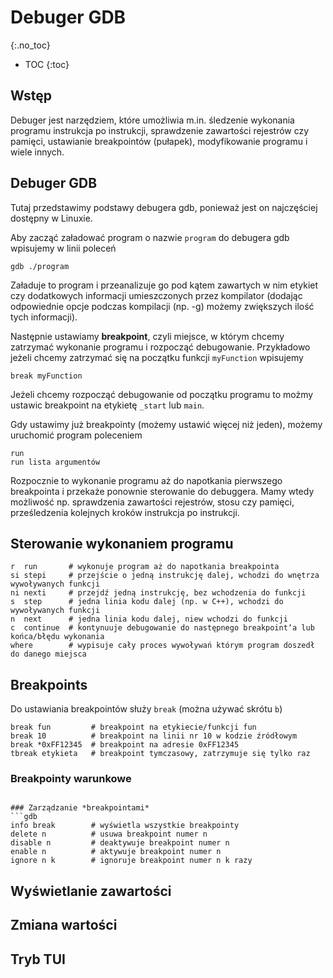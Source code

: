 Debuger GDB
=============
{:.no_toc}

* TOC
{:toc}

## Wstęp 
Debuger jest narzędziem, które umożliwia m.in. śledzenie wykonania programu instrukcja po instrukcji, sprawdzenie zawartości rejestrów czy pamięci, 
ustawianie breakpointów (pułapek), modyfikowanie programu i wiele innych. 

## Debuger GDB
Tutaj przedstawimy podstawy debugera gdb, ponieważ jest on najczęściej dostępny w Linuxie.

Aby zacząć załadować program o nazwie `program` do debugera gdb wpisujemy w linii poleceń
```shell
gdb ./program
```
Załaduje to program i przeanalizuje go pod kątem zawartych w nim etykiet czy dodatkowych informacji umieszczonych przez kompilator 
(dodając odpowiednie opcje podczas kompilacji (np. -g) możemy zwiększych ilość tych informacji).

Następnie ustawiamy **breakpoint**, czyli miejsce, w którym chcemy zatrzymać wykonanie programu i rozpocząć debugowanie. 
Przykładowo jeżeli chcemy zatrzymać się na początku funkcji `myFunction` wpisujemy
```
break myFunction
```
Jeżeli chcemy rozpocząć debugowanie od początku programu to możmy ustawic breakpoint na etykietę `_start` lub `main`.

Gdy ustawimy już breakpointy (możemy ustawić więcej niż jeden), możemy uruchomić program poleceniem
```
run
run lista argumentów
```
Rozpocznie to wykonanie programu aż do napotkania pierwszego breakpointa i przekaże ponownie sterowanie do debuggera. 
Mamy wtedy możliwość np. sprawdzenia zawartości rejestrów, stosu czy pamięci, prześledzenia kolejnych kroków instrukcja po instrukcji.  

## Sterowanie wykonaniem programu
```gdb
r  run       # wykonuje program aż do napotkania breakpointa 
si stepi     # przejście o jedną instrukcję dalej, wchodzi do wnętrza wywoływanych funkcji
ni nexti     # przejdź jedną instrukcję, bez wchodzenia do funkcji
s  step      # jedna linia kodu dalej (np. w C++), wchodzi do wywoływanych funkcji
n  next      # jedna linia kodu dalej, niew wchodzi do funkcji
c  continue  # kontynuuje debugowanie do następnego breakpointʼa lub końca/błędu wykonania
where        # wypisuje cały proces wywoływań którym program doszedł do danego miejsca
```

## Breakpoints
Do ustawiania breakpointów służy `break` (można używać skrótu `b`)

```gdb
break fun         # breakpoint na etykiecie/funkcji fun  
break 10          # breakpoint na linii nr 10 w kodzie źródłowym   
break *0xFF12345  # breakpoint na adresie 0xFF12345
tbreak etykieta   # breakpoint tymczasowy, zatrzymuje się tylko raz 
```
### Breakpointy warunkowe
```

### Zarządzanie *breakpointami*
```gdb
info break        # wyświetla wszystkie breakpointy
delete n          # usuwa breakpoint numer n
disable n         # deaktywuje breakpoint numer n
enable n          # aktywuje breakpoint numer n
ignore n k        # ignoruje breakpoint numer n k razy
```
## Wyświetlanie zawartości

## Zmiana wartości

## Tryb TUI
